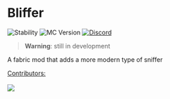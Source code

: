 # Bliffer

![Stability](https://img.shields.io/badge/Stability-Experimental-%23ff0000?labelColor=%23009900&link=https%3A%2F%2Fdiscord.gg%2FzRCt3m7waU
) ![MC Version](https://img.shields.io/badge/MC_Version-1_20_1-%23009900?logo=minecraft) [![Discord](https://img.shields.io/badge/Discord-Support_%26_Updates-%23009900?logo=discord&logoColor=%23ffffff&labelColor=blue
)](https://discord.gg/zRCt3m7waU)

> **Warning**: still in development

A fabric mod that adds a more modern type of sniffer

<a href="https://github.com/FloppaG/Bliffer-Java/graphs/contributors">
  Contributors:
  <br>
  <br>
  <img src="https://contrib.rocks/image?repo=FloppaG/Bliffer-Java" />
</a>
